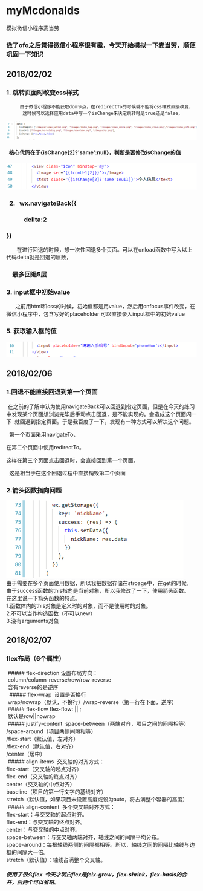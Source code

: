 # myMcdonalds
模拟微信小程序麦当劳
### 做了ofo之后觉得微信小程序很有趣，今天开始模拟一下麦当劳，顺便巩固一下知识
## 2018/02/02
###   1. 跳转页面时改变css样式
         由于微信小程序不能获取dom节点，在redirectTo的时候就不能将css样式直接改变，
          这时候可以选择应用data中写一个isChange来决定跳转时是true还是false，
![Code](/screenPics/changeCss.jpg)
####   核心代码在于{isChange[2]?'same':null}，判断是否修改isChange的值
![changeCss2](/screenPics/changeCss2.jpg)

###    2.    wx.navigateBack({
###              dellta:2
###          })
        
        在进行回退的时候，想一次性回退多个页面。可以在onload函数中写入以上代码delta就是回退的层数，
###     最多回退5层

###    3. input框中初始value
       之前用html和css的时候，初始值都是用value，然后用onfocus事件改变，在微信小程序中，包含写好的placeholder 可以直接录入input框中的初始value
###    5. 获取输入框的值
![getInput](/screenPics/getInput.jpg)
## 2018/02/06

### 1.回退不能直接回退到第一个页面       
  在之前的了解中认为使用navigateBack可以回退到指定页面，但是在今天的练习中发现某个页面想浏览完毕后手动点击回退，是不能实现的。会造成这个页面闪一下
  就回退到指定页面。于是我百度了一下，发现有一种方式可以解决这个问题。  
  
   第一个页面采用navigateTo，  
    
   在第二个页面中使用redirectTo。    
   
   这样在第三个页面点击回退时，会直接回到第一个页面。    
   
   这是相当于在这个回退过程中直接销毁第二个页面   
   
### 2.箭头函数指向问题
![getInput](/screenPics/arrowFnc.jpg)  
由于需要在多个页面使用数据，所以我把数据存储在stroage中，在get的时候，由于success函数的this指向是当前对象，所以我修改了一下，使用箭头函数。   
在这里说一下箭头函数的特点。      
1.函数体内的this对象是定义时的对象，而不是使用时的对象。    
2.不可以当作构造函数（不可以new）       
3.没有arguments对象          

## 2018/02/07      
### flex布局（6个属性）        
  ##### flex-direction
  设置布局方向：     
  column/column-reverse/row/row-reverse           
  含有reverse的是逆序          
  ##### flex-wrap
  设置是否换行          
  wrap/nowrap（默认，不换行）/wrap-reverse（第一行在下面，逆序）        
  ##### flex-flow
  flex-flow: <flex-direction> || <flex-wrap>;   
  默认是row||nowrap     
  ##### justify-content
  space-between（两端对齐，项目之间的间隔相等）        
  /space-around（项目两侧间隔相等）         
  /flex-start（默认值，左对齐）          
  /flex-end（默认值，右对齐）          
  /center（居中）           
  ##### align-items
  交叉轴的对齐方式：          
  flex-start（交叉轴的起点对齐）          
  flex-end（交叉轴的终点对齐）          
  center（交叉轴的中点对齐）           
  baseline（项目的第一行文字的基线对齐）           
  stretch（默认值，如果项目未设置高度或设为auto，将占满整个容器的高度）               
  ##### align-content
  多个交叉轴对齐方式：             
  flex-start：与交叉轴的起点对齐。   
  flex-end：与交叉轴的终点对齐。                
  center：与交叉轴的中点对齐。            
  space-between：与交叉轴两端对齐，轴线之间的间隔平均分布。               
  space-around：每根轴线两侧的间隔都相等。所以，轴线之间的间隔比轴线与边框的间隔大一倍。        
  stretch（默认值）：轴线占满整个交叉轴。             
##### 使用了很久flex  今天才明白flex是felx-grow，flex-shrink，flex-basis的合并，后两个可以省略。     
